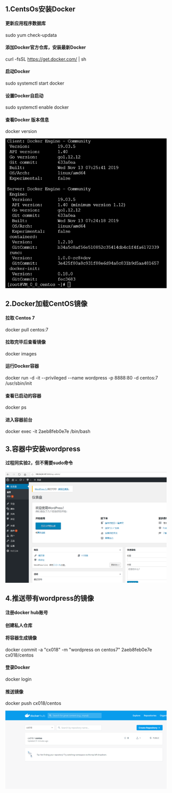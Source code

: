 ## 1.CentsOs安装Docker

#### 更新应用程序数据库

sudo yum check-updata

#### 添加Docker官方仓库，安装最新Docker

curl -fsSL https://get.docker.com/ | sh

#### 启动Docker

sudo systemctl start docker

#### 设置Docker自启动

sudo systemctl enable docker

#### 查看Docker 版本信息

docker version

![](./image/2.png)

## 2.Docker加载CentOS镜像

#### 拉取 Centos  7

docker pull centos:7

#### 拉取完毕后查看镜像

docker images

#### 运行Docker容器

docker run -d -it --privileged --name wordpress -p 8888:80 -d centos:7 /usr/sbin/init

#### 查看已启动的容器

docker ps

#### 进入容器前台

docker exec -it 2aeb8feb0e7e /bin/bash



## 3.容器中安装wordpress

#### 过程同实验2，但不需要sudo命令

![](./image/3.png)

## 4.推送带有wordpress的镜像

#### 注册docker hub账号

#### 创建私人仓库

#### 将容器生成镜像

docker commit -a "cx018" -m "wordpress on centos7" 2aeb8feb0e7e cx018/centos

#### 登录Docker

docker login

#### 推送镜像

docker push cx018/centos



![](./image/1.png)



